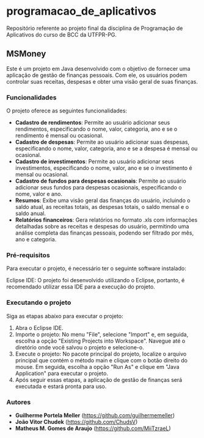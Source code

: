 # programacao_de_aplicativos
Repositório referente ao projeto final da disciplina de Programação de Aplicativos do curso de BCC da UTFPR-PG.

## MSMoney
Este é um projeto em Java desenvolvido com o objetivo de fornecer uma aplicação de gestão de finanças pessoais. Com ele, os usuários podem controlar suas receitas, despesas e obter uma visão geral de suas finanças.

### Funcionalidades
O projeto oferece as seguintes funcionalidades:
	
- **Cadastro de rendimentos**: Permite ao usuário adicionar seus rendimentos, especificando o nome, valor, categoria, ano e se o rendimento é mensal ou ocasional.
- **Cadastro de despesas**: Permite ao usuário adicionar suas despesas, especificando o nome, valor, categoria, ano e se a despesa é mensal ou ocasional.
- **Cadastro de investimentos**: Permite ao usuário adicionar seus investimentos, especificando o nome, valor, ano e se o investimento é mensal ou ocasional.
- **Cadastro de fundos para despesas ocasionais**: Permite ao usuário adicionar seus fundos para despesas ocasionais, especificando o nome, valor e ano.
- **Resumos**: Exibe uma visão geral das finanças do usuário, incluindo o saldo atual, as receitas totais, as despesas totais, o saldo mensal e o saldo anual.
- **Relatórios financeiros**: Gera relatórios no formato .xls com informações detalhadas sobre as receitas e despesas do usuário, permitindo uma análise completa das finanças pessoais, podendo ser filtrado por mês, ano e categoria.

### Pré-requisitos
Para executar o projeto, é necessário ter o seguinte software instalado:

Eclipse IDE: O projeto foi desenvolvido utilizando o Eclipse, portanto, é recomendado utilizar essa IDE para a execução do projeto.

### Executando o projeto
Siga as etapas abaixo para executar o projeto:

1. Abra o Eclipse IDE.
2. Importe o projeto: No menu "File", selecione "Import" e, em seguida, escolha a opção "Existing Projects into Workspace". Navegue até o diretório onde você salvou o projeto e selecione-o.
3. Execute o projeto: No pacote principal do projeto, localize o arquivo principal que contém o método main e clique com o botão direito do mouse. Em seguida, escolha a opção "Run As" e clique em "Java Application" para executar o projeto.
4. Após seguir essas etapas, a aplicação de gestão de finanças será executada e estará pronta para uso.

### Autores
- **Guilherme Portela Meller** (https://github.com/guilhermemeller)
- **João Vitor Chudek** (https://github.com/ChudsV)
- **Matheus M. Gomes de Araujo** (https://github.com/MiiTzraeL)

